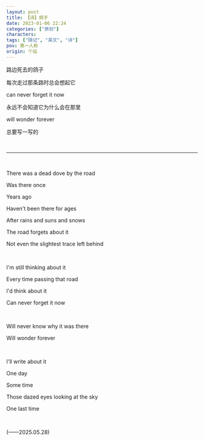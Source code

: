 ```yaml
---
layout: post
title: 【诗】鸽子
date: 2023-01-06 22:24
categories: ["原创"]
characters: 
tags: ["随记", "英文", "诗"]
pov: 第一人称
origin: 个站
---
```


路边死去的鸽子

每次走过那条路时总会想起它

can never forget it now

永远不会知道它为什么会在那里

will wonder forever

总要写一写的

<br>

<hr>

<br>

There was a dead dove by the road

Was there once

Years ago

Haven't been there for ages

After rains and suns and snows

The road forgets about it

Not even the slightest trace left behind

<br>

I'm still thinking about it

Every time passing that road

I'd think about it

Can never forget it now

<br>

Will never know why it was there

Will wonder forever

<br>

I'll write about it

One day

Some time

Those dazed eyes looking at the sky

One last time

<br>

(——2025.05.28)
